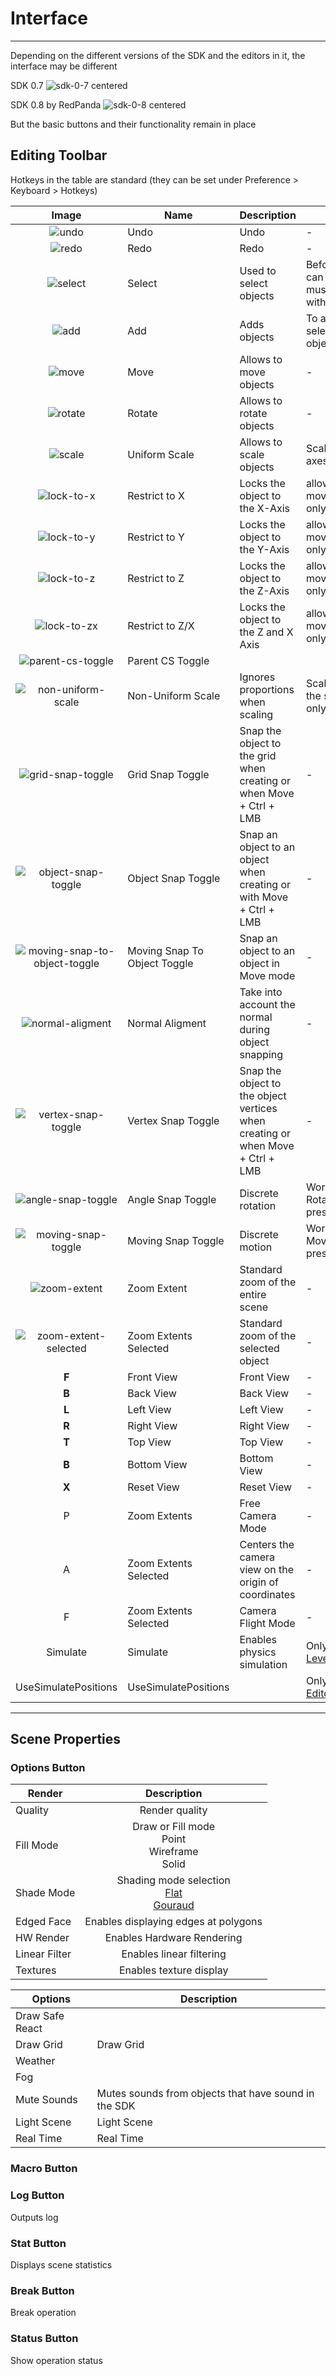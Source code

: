 # Interface

___

Depending on the different versions of the SDK and the editors in it, the interface may be different

SDK 0.7
![sdk-0-7 centered](sdk-image/sdk-0-7.png)

SDK 0.8 by RedPanda
![sdk-0-8 centered](sdk-image/sdk-0-8.png)

But the basic buttons and their functionality remain in place

## Editing Toolbar

Hotkeys in the table are standard (they can be set under Preference > Keyboard > Hotkeys)

| Image | Name | Description | Note |
:---:|---|---|---|
| ![undo](sdk-image/sdk-icons/undo.bmp) | Undo | Undo | - |
| ![redo](sdk-image/sdk-icons/redo.bmp) | Redo | Redo | - |
| ![select](sdk-image/sdk-icons/select.bmp) | Select | Used to select objects | Before the object can be moved, it must be selected with this button |
| ![add](sdk-image/sdk-icons/add.bmp) | Add | Adds objects | To add an object, select it in the object panel |
| ![move](sdk-image/sdk-icons/move.bmp) | Move | Allows to move objects | - |
| ![rotate](sdk-image/sdk-icons/rotate.bmp) | Rotate | Allows to rotate objects | - |
| ![scale](sdk-image/sdk-icons/scale.bmp) | Uniform Scale | Allows to scale objects | Scale object on all axes |
| ![lock-to-x](sdk-image/sdk-icons/lock-to-x.bmp) | Restrict to X | Locks the object to the X-Axis | allowing movement/rotation only on that axis |
| ![lock-to-y](sdk-image/sdk-icons/lock-to-y.bmp) | Restrict to Y | Locks the object to the Y-Axis | allowing movement/rotation only on that axis |
| ![lock-to-z](sdk-image/sdk-icons/lock-to-z.bmp) | Restrict to Z | Locks the object to the Z-Axis | allowing movement/rotation only on that axis |
| ![lock-to-zx](sdk-image/sdk-icons/lock-to-zx.bmp) | Restrict to Z/X | Locks the object to the Z and X Axis | allowing movement/rotation only on that axis |
| ![parent-cs-toggle](sdk-image/sdk-icons/parent-cs-toggle.bmp) | Parent CS Toggle |  |  |
| ![non-uniform-scale](sdk-image/sdk-icons/non-uniform-scale.bmp) | Non-Uniform Scale | Ignores proportions when scaling | Scale object along the selected axis only |
| ![grid-snap-toggle](sdk-image/sdk-icons/grid-snap-toggle.bmp) | Grid Snap Toggle | Snap the object to the grid when creating or when Move + Ctrl + LMB | - |
| ![object-snap-toggle](sdk-image/sdk-icons/object-snap-toggle.bmp) | Object Snap Toggle | Snap an object to an object when creating or with Move + Ctrl + LMB | - |
| ![moving-snap-to-object-toggle](sdk-image/sdk-icons/moving-snap-to-object-toggle.bmp) | Moving Snap To Object Toggle | Snap an object to an object in Move mode | - |
| ![normal-aligment](sdk-image/sdk-icons/normal-aligment.bmp) | Normal Aligment | Take into account the normal during object snapping | - |
| ![vertex-snap-toggle](sdk-image/sdk-icons/vertex-snap-toggle.bmp) | Vertex Snap Toggle | Snap the object to the object vertices when creating or when Move + Ctrl + LMB | - |
| ![angle-snap-toggle](sdk-image/sdk-icons/angle-snap-toggle.bmp) | Angle Snap Toggle | Discrete rotation | Works when the Rotate button is pressed |
| ![moving-snap-toggle](sdk-image/sdk-icons/moving-snap-toggle.bmp) | Moving Snap Toggle | Discrete motion | Works when the Move button is pressed |
| ![zoom-extent](sdk-image/sdk-icons/zoom-extent.bmp) | Zoom Extent | Standard zoom of the entire scene | - |
| ![zoom-extent-selected](sdk-image/sdk-icons/zoom-extent-selected.bmp) | Zoom Extents Selected | Standard zoom of the selected object | - |
| **F** | Front View | Front View | - |
| **B** | Back View | Back View | - |
| **L** | Left View | Left View | - |
| **R** | Right View | Right View | - |
| **T** | Top View | Top View | - |
| **B** | Bottom View | Bottom View | - |
| **X** | Reset View | Reset View | - |
| P | Zoom Extents | Free Camera Mode | - |
| A | Zoom Extents Selected | Centers the camera view on the origin of coordinates | - |
| F | Zoom Extents Selected | Camera Flight Mode | - |
| Simulate | Simulate | Enables physics simulation | Only in [Actor](actor-editor.md) & [Level Editor](level-editor.md) |
| UseSimulatePositions | UseSimulatePositions |  | Only in [Level Editor](level-editor.md) |

___

## Scene Properties

### Options Button

| Render | Description |
---|:---:|
| Quality | Render quality |
| Fill Mode | Draw or Fill mode<br>Point<br>Wireframe<br>Solid |
| Shade Mode | Shading mode selection<br>[Flat](https://en.wikipedia.org/wiki/Shading#Flat_shading)<br>[Gouraud](https://en.wikipedia.org/wiki/Gouraud_shading) |
| Edged Face | Enables displaying edges at polygons |
| HW Render | Enables Hardware Rendering |
| Linear Filter | Enables linear filtering |
| Textures | Enables texture display |

| Options | Description |
---|---|
| Draw Safe React |  |
| Draw Grid | Draw Grid |
| Weather |  |
| Fog |  |
| Mute Sounds | Mutes sounds from objects that have sound in the SDK |
| Light Scene | Light Scene |
| Real Time | Real Time |

### Macro Button

### Log Button

Outputs log

### Stat Button

Displays scene statistics

### Break Button

Break operation

### Status Button

Show operation status
